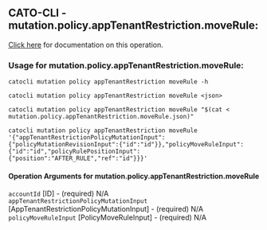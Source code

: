 
## CATO-CLI - mutation.policy.appTenantRestriction.moveRule:
[Click here](https://api.catonetworks.com/documentation/#mutation-mutation.policy.appTenantRestriction.moveRule) for documentation on this operation.

### Usage for mutation.policy.appTenantRestriction.moveRule:

`catocli mutation policy appTenantRestriction moveRule -h`

`catocli mutation policy appTenantRestriction moveRule <json>`

`catocli mutation policy appTenantRestriction moveRule "$(cat < mutation.policy.appTenantRestriction.moveRule.json)"`

`catocli mutation policy appTenantRestriction moveRule '{"appTenantRestrictionPolicyMutationInput":{"policyMutationRevisionInput":{"id":"id"}},"policyMoveRuleInput":{"id":"id","policyRulePositionInput":{"position":"AFTER_RULE","ref":"id"}}}'`


#### Operation Arguments for mutation.policy.appTenantRestriction.moveRule ####

`accountId` [ID] - (required) N/A    
`appTenantRestrictionPolicyMutationInput` [AppTenantRestrictionPolicyMutationInput] - (required) N/A    
`policyMoveRuleInput` [PolicyMoveRuleInput] - (required) N/A    
